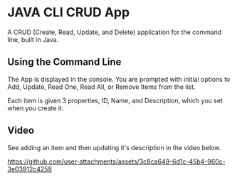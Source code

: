 # JAVA CLI CRUD App
A CRUD (Create, Read, Update, and Delete) application for the command line, built in Java.

## Using the Command Line
The App is displayed in the console. You are prompted with initial options to Add, Update, Read One, Read All, or Remove Items from the list.

Each item is given 3 properties, ID, Name, and Description, which you set when you create it.

## Video
See adding an item and then updating it's description in the video below.




https://github.com/user-attachments/assets/3c8ca649-6d1c-45b4-960c-3e03912c4258

